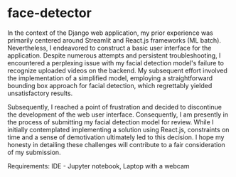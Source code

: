 # face-detector

In the context of the Django web application, my prior experience was primarily centered around Streamlit and React.js frameworks (ML batch). Nevertheless, I endeavored to construct a basic user interface for the application. Despite numerous attempts and persistent troubleshooting, I encountered a perplexing issue with my facial detection model's failure to recognize uploaded videos on the backend. My subsequent effort involved the implementation of a simplified model, employing a straightforward bounding box approach for facial detection, which regrettably yielded unsatisfactory results.

Subsequently, I reached a point of frustration and decided to discontinue the development of the web user interface. Consequently, I am presently in the process of submitting my facial detection model for review. While I initially contemplated implementing a solution using React.js, constraints on time and a sense of demotivation ultimately led to this decision. I hope my honesty in detailing these challenges will contribute to a fair consideration of my submission.

Requirements: IDE - Jupyter notebook, Laptop with a webcam
